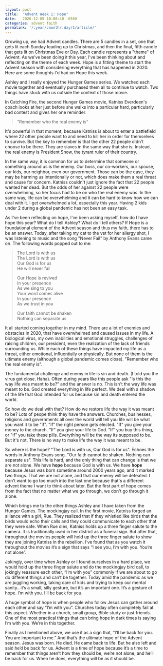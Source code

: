 ```yaml
---
layout: post
title:  "Advent Week 1: Hope"
date:   2020-12-05 10:08:40 -0500
categories: advent faith
permalink: '/:year/:month/:day/1/article/'
---
```

Growing up, we had Advent candles. There are 5 candles in a set, one that gets lit each Sunday leading up to Christmas, and then the final, fifth candle that gets lit on Christmas Eve or Day. Each candle represents a "theme" of Advent. As we've been doing it this year, I've been thinking about and reflecting on the theme of each week. Hope is a fitting theme to start the Advent season with considering everything that has happened in 2020. Here are some thoughts I'd had on Hope this week.

Ashley and I really enjoyed the Hunger Games series. We watched each movie together and eventually purchased them all to continue to watch. Two things have stuck with us outside the context of those movie.

In Catching Fire, the second Hunger Games movie, Katniss Everdeen's coach looks at her just before she walks into a particular hard, particularly bad contest and gives her one reminder:

> "Remember who the real enemy is"

It's powerful in that moment, because Katniss is about to enter a battlefield where 22 other people want to and need to kill her in order for themselves to survive. But the key to remember is that the other 22 people didn't choose to be there. They are slaves in the same way that she is. Instead, the real enemy is President Snow, the tyrant ruler of their country. 

In the same way, it is common for us to determine that someone or something around us is the enemy. Our boss, our co-workers, our spouse, our kids, our neighbor, even our government. Those can be the case, they may be harming us intentionally or not, which does make them a real threat and cause for concern. Katniss couldn't just ignore the fact that 22 people wanted her dead. But the odds of her against 22 people were overwhelming, so her focus had to be on who the real enemy was. In the same way, life can be overwhelming and it can be hard to know how we can deal with it. I get overwhelmed a lot, especially this year. Having 2 kids under 2 during a global pandemic has not been an easy task. 

As I've been reflecting on hope, I've been asking myself, how do I have hope this year? What do I tell Ashley? What do I tell others? If Hope is a foundational element of the Advent season and thus my faith, there has to be an answer. Today, after taking my cat to the vet for her allergy shot, I was listening to music and the song "Never Fail" by Anthony Evans came on. The following words popped out to me:

> The Lord is with us  
> The Lord is with us  
> Our God is for us  
> He will never fail  
>  
> Our Hope is revived  
> In your presence  
> As we sing to you  
> Your word comes alive   
> In your presence  
> As we trust in you  
>
> Our faith cannot be shaken  
> Nothing can separate us  

It all started coming together in my mind. There are a lot of enemies and obstacles in 2020, that have overwhelmed and caused issues in my life. A biological virus, my own inabilities and emotional struggles, challenges of raising children, our president, even the realization of the lack of friends surrounding us. While each of these things have impacted my life as a threat, either emotional, influentially or physically. But none of them is the ultimate enemy (although a global pandemic comes close). "Remember who the real enemy is".

The fundamental challenge and enemy in life is sin and death. (I told you the virus got close. Haha). Often during years like this people ask "Is this the way life was meant to be?" and the answer is no. This isn't the way life was meant to be. God created everything in life perfect. We deal with a shadow of the life that God intended for us because sin and death entered the world.

So how do we deal with that? How do we restore life the way it was meant to be? Lots of peope think they have the answers. Churches, businesses, religions and governments all over the world will tell you life will be what you want it to be "if". "If" the right person gets elected. "If" you give your money to the church. "If" you give your life to God. "If" you buy this thing, or "if" you take these pills. Everything will be the way its supposed to be. But it's not. There is no way to make life the way it was meant to be.

So where is the hope? "The Lord is with us, Our God is for us". Echoes the words in Anthony Evans song. "Our faith cannot be shaken. Nothing can separate us". This life is hard, and the only thing that can change is that we are not alone. We have **hope** because God is with us. We have **hope** because Jesus was born sometime around 2000 years ago, and it marked two things. That we are not alone, and that our enemy will be defeated. I don't want to go too much into the last one because that's a different advent theme I want to think about later. But the first part of hope comes from the fact that no matter what we go through, we don't go through it alone.

Which brings me to the other things Ashley and I have taken from the Hunger Games. The mockingjay call. In the first movie, Katniss forged an alliance with a girl, Rue. They realized that if they whistled like birds that the birds would echo their calls and they could communicate to each other that they were safe. When Rue dies, Katniss holds up a three finger salute to the camera. It is traditionally used in her district as a funeral sign. But after that, throughout the movies people will hold up the three finger salute to show they are joining Katniss in the rebellion. I’ve found that as you watch it throughout the movies it’s a sign that says “I see you, I’m with you. You’re not alone”.

Jokingly, over time when Ashley or I found ourselves in a hard place, we would hold up the three finger salute and do the mockingjay bird call, to jokingly reassure each other, “I’m with you” commonly if we are about to go do different things and can’t be together. Today amid the pandemic as we are juggling working, taking care of kids and trying to keep our mental sanity...it’s a small, silly gesture, but it’s an important one. It’s a gesture of hope. I’m with you. I’ll be back for you.

A huge symbol of hope is when people who follow Jesus can gather around each other and say “I’m with you”. Churches today often completely fail at this aspect. Whether in a church, small group, Bible study or just friends. One of the most practical things that can bring hope in dark times is saying I’m with you. We’re in this together.

Finally as I mentioned above, we use it as a sign that, “I’ll be back for you. You are important to me.” And that’s the ultimate hope of the Advent season. Jesus was born. He died. He came back to life. But he also left and said he’d be back for us. Advent is a time of hope because it’s a time to remember that things aren’t how they should be, we’re not alone, and he’ll be back for us. When he does, everything will be as it should be.